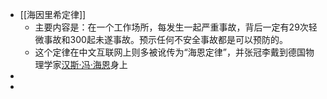 - [[海因里希定律]]
	- 主要内容是：在一个工作场所，每发生一起严重事故，背后一定有29次轻微事故和300起未遂事故。预示任何不安全事故都是可以预防的。
	- 这个定律在中文互联网上则多被讹传为“海恩定律”，并张冠李戴到德国物理学家[汉斯·冯·海恩](https://zh.wikipedia.org/wiki/%E6%B1%89%E6%96%AF%C2%B7%E5%86%AF%C2%B7%E5%A5%A5%E6%B5%B7%E6%81%A9)身上
-
-